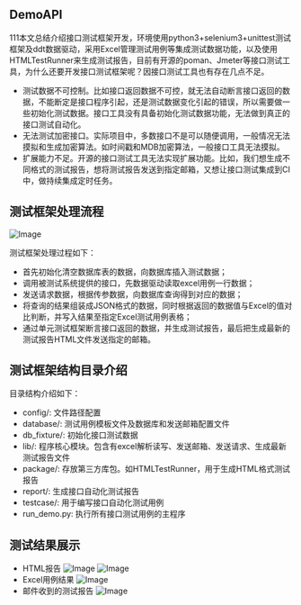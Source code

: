 ## DemoAPI
111本文总结介绍接口测试框架开发，环境使用python3+selenium3+unittest测试框架及ddt数据驱动，采用Excel管理测试用例等集成测试数据功能，以及使用HTMLTestRunner来生成测试报告，目前有开源的poman、Jmeter等接口测试工具，为什么还要开发接口测试框架呢？因接口测试工具也有存在几点不足。
* 测试数据不可控制。比如接口返回数据不可控，就无法自动断言接口返回的数据，不能断定是接口程序引起，还是测试数据变化引起的错误，所以需要做一些初始化测试数据。接口工具没有具备初始化测试数据功能，无法做到真正的接口测试自动化。
* 无法测试加密接口。实际项目中，多数接口不是可以随便调用，一般情况无法摸拟和生成加密算法。如时间戳和MDB加密算法，一般接口工具无法摸拟。
* 扩展能力不足。开源的接口测试工具无法实现扩展功能。比如，我们想生成不同格式的测试报告，想将测试报告发送到指定邮箱，又想让接口测试集成到CI中，做持续集成定时任务。

## 测试框架处理流程
![Image](https://github.com/yingoja/DemoAPI/blob/master/share/screeshots/frame.JPG)

测试框架处理过程如下：
* 首先初始化清空数据库表的数据，向数据库插入测试数据；
* 调用被测试系统提供的接口，先数据驱动读取excel用例一行数据；
* 发送请求数据，根据传参数据，向数据库查询得到对应的数据；
* 将查询的结果组装成JSON格式的数据，同时根据返回的数据值与Excel的值对比判断，并写入结果至指定Excel测试用例表格；
* 通过单元测试框架断言接口返回的数据，并生成测试报告，最后把生成最新的测试报告HTML文件发送指定的邮箱。

## 测试框架结构目录介绍
目录结构介绍如下：
* config/:                 文件路径配置
* database/:               测试用例模板文件及数据库和发送邮箱配置文件
* db_fixture/:             初始化接口测试数据
* lib/:                    程序核心模块。包含有excel解析读写、发送邮箱、发送请求、生成最新测试报告文件
* package/:                存放第三方库包。如HTMLTestRunner，用于生成HTML格式测试报告
* report/:                 生成接口自动化测试报告
* testcase/:               用于编写接口自动化测试用例
* run_demo.py:             执行所有接口测试用例的主程序

## 测试结果展示
* HTML报告
![Image](https://github.com/yingoja/DemoAPI/blob/master/share/screeshots/report1.JPG)
![Image](https://github.com/yingoja/DemoAPI/blob/master/share/screeshots/report.JPG)
* Excel用例结果
![Image](https://github.com/yingoja/DemoAPI/blob/master/share/screeshots/excel.JPG)
* 邮件收到的测试报告
![Image](https://github.com/yingoja/DemoAPI/blob/master/share/screeshots/mail.JPG)
